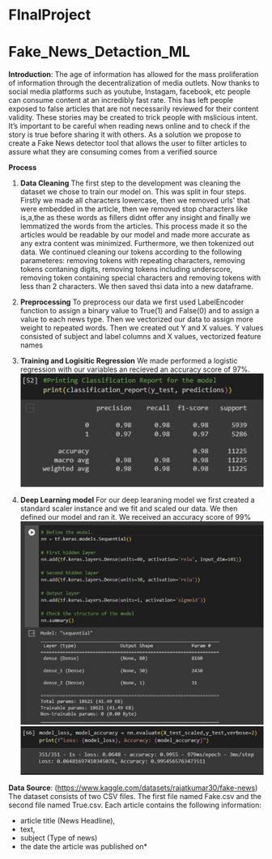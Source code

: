 # FInalProject

# Fake_News_Detaction_ML

**Introduction**:
The age of information has allowed for the mass proliferation of information through the decentralization of media outlets. Now thanks to social media platforms such as youtube, Instagam, facebook, etc people can consume content at an incredibly fast rate. This has left people exposed to false articles that are not necessarily reviewed for their content validity. These stories may be created to trick people with mslicious intent.  It’s important to be careful when reading news online and to check if the story is true before sharing it with others. As a solution we propose to create a Fake News detector tool that allows the user to filter articles to assure what they are consuming comes from a verified source

**Process**

1. **Data Cleaning**
   The first step to the development was cleaning the dataset we chose to train our model on. This was split in four steps. Firstly we made all characters lowercase, then we removed urls' that were embedded in the article, then we removed stop characters like is,a,the as these words as fillers didnt offer any insight and finally we lemmatized the words from the articles. This process made it so the articles would be readable by our model and made more accurate as any extra content was minimized.
   Furthermore, we then tokenized out data. We continued cleaning our tokens according to the following parameteres: removing tokens with repeating characters, removing tokens contaning digits, removing tokens including underscore, removing token containing special characters and removing tokens with less than 2 characters. We then saved thsi data into a new dataframe.

2. **Preprocessing**
   To preprocess our data we first used LabelEncoder function to assign a binary value to True(1) and False(0) and to assign a value to each news type. Then we vectorized our data to assign more weight to repeated words. Then we created out Y and X values. Y values consisted of subject and label columns and X values, vectorized feature names

3. **Training and Logisitic Regression**
   We made performed a logistic regression with our variables an recieved an accuracy score of 97%.
   ![Alt text](image.png)

5. **Deep Learning model**
   For our deep learaning model we first created a standard scaler instance and we fit and scaled our data. We then defined our model and ran it.
   We received an accuracy score of 99%
   ![Alt text](image-2.png)
   ![Alt text](image-1.png)

  
**Data Source**:
(https://www.kaggle.com/datasets/rajatkumar30/fake-news)  
The dataset consists of two CSV files. The first file named Fake.csv and the second file named True.csv. Each article contains the following information:
  * article title (News Headline),
  * text,
  * subject (Type of news)
  * the date the article was published on*